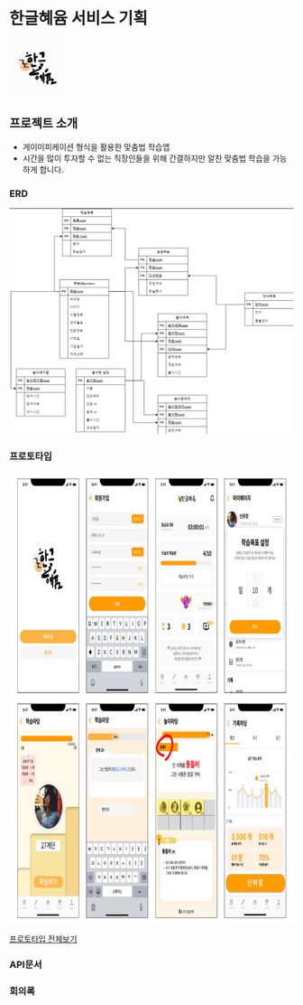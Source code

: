 # 한글혜윰 서비스 기획
<img src="logo_hyeyum.jpg" width="100" height="100"/>

## 프로젝트 소개
- 게이미피케이션 형식을 활용한 맞춤법 학습앱
- 시간을 많이 투자할 수 없는 직장인들을 위해 간결하지만 알찬 맞춤법 학습을 가능하게 합니다.

### ERD
<img src="erd_hyeyum.png" width="600" height="400"/>

### 프로토타입
<img src="proto_hyeyum.png" width="800" height="800"/>

[프로토타입 전체보기](https://www.figma.com/design/5mPTzOVGaLnoZ3CGZDs73b/%ED%95%9C%EA%B8%80%ED%97%A4%EC%9C%B0_front?node-id=186%3A11757&t=SI37IP3y5vvW35A6-1)

### API문서


### 회의록

